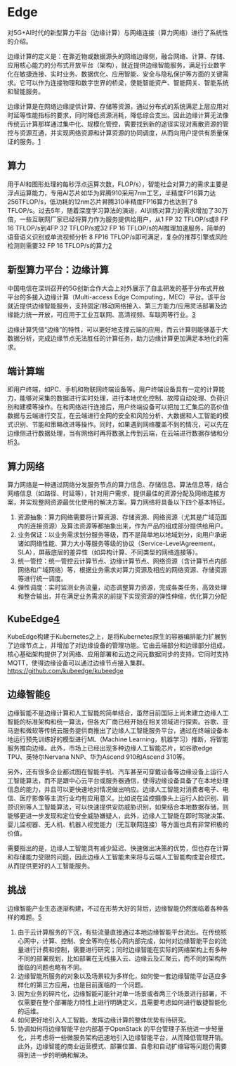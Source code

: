 # Edge

对5G+AI时代的新型算力平台（边缘计算）与网络连接（算力网络）进行了系统性的介绍。

边缘计算的定义是：在靠近物或数据源头的网络边缘侧，融合网络、计算、存储、应用核心能力的分布式开放平台（架构），就近提供边缘智能服务，满足行业数字化在敏捷连接、实时业务、数据优化、应用智能、安全与隐私保护等方面的关键需求。它可以作为连接物理和数字世界的桥梁，使能智能资产、智能网关、智能系统和智能服务。

边缘计算是在网络边缘提供计算、存储等资源，通过分布式的系统满足上层应用对时延等性能指标的要求，同时降低资源消耗，降低综合支出。因此边缘计算无法像传统云计算那样通过集中化、规模化管控，需要找到新的途径实现对离散资源的管控与资源互通，并实现网络资源和计算资源的协同调度，从而向用户提供有质量保证的服务。[1]

## 算力

用于AI和图形处理的每秒浮点运算次数，FLOP/s），智能社会对算力的需求主要是浮点运算能力，专用AI芯片如华为昇腾910采用7nm工艺，半精度FP16算力达256TFLOP/s，低功耗的12nm芯片昇腾310半精度FP16算力也达到了8 TFLOP/s。过去5年，随着深度学习算法的演进，AI训练对算力的需求增加了30万倍，一些互联网厂家已经将算力作为服务提供给用户，从1 FP 32 TFLOP/s或8 FP 16 TFLOP/s到4FP 32 TFLOP/s或32 FP 16 TFLOP/s的AI推理加速服务，简单的语音语义识别或单流视频分析 8 FP16 TFLOP/s即可满足，复杂的推荐引擎或风险检测则需要32 FP 16 TFLOP/s的算力[2]

## 新型算力平台：边缘计算

中国电信在深圳召开的5G创新合作大会上对外展示了自主研发的基于分布式开放平台的多接入边缘计算（Multi-access Edge Computing，MEC）平台。该平台就近提供边缘智能服务，支持固定/移动网络接入、第三方能力/应用灵活部署及边缘能力统一开放，可应用于工业互联网、高清视频、车联网等行业。[3]

边缘计算凭借“边缘”的特性，可以更好地支撑云端的应用，而云计算则能够基于大数据分析，完成边缘节点无法胜任的计算任务，助力边缘计算更加满足本地化的需求。

## 端计算端

即用户终端，如PC、手机和物联网终端设备等。用户终端设备具有一定的计算能力，能够对采集的数据进行实时处理，进行本地优化控制、故障自动处理、负荷识别和建模等操作。在和网络进行连接后，用户终端设备可以把加工汇集后的高价值数据与云端进行交互，在云端进行全网的安全和风险分析、大数据和人工智能的模式识别、节能和策略改进等操作。同时，如果遇到网络覆盖不到的情况，可以先在边缘侧进行数据处理，当有网络时再将数据上传到云端，在云端进行数据存储和分析[3]。

## 算力网络

算力网络是一种通过网络分发服务节点的算力信息、存储信息、算法信息等，结合网络信息（如路径、时延等），针对用户需求，提供最佳的资源分配及网络连接方案，并实现整网资源最优化使用的解决方案。算力网络将具备以下四个基本特征。

1. 资源抽象：算力网络需要将计算资源、存储资源、网络资源（尤其是广域范围内的连接资源）及算法资源等都抽象出来，作为产品的组成部分提供给用户。
2. 业务保证：以业务需求划分服务等级，而不是简单地以地域划分，向用户承诺诸如网络性能、算力大小等服务等级的协议（Service-LevelAgreement，SLA），屏蔽底层的差异性（如异构计算、不同类型的网络连接等）。
3. 统一管控：统一管控云计算节点、边缘计算节点、网络资源（含计算节点内部网络和广域网络）等，根据业务需求对算力资源及相应的网络资源、存储资源等进行统一调度。
4. 弹性调度：实时监测业务流量，动态调整算力资源，完成各类任务，高效处理和整合输出，并在满足业务需求的前提下实现资源的弹性伸缩，优化算力分配

## KubeEdge[4]

KubeEdge构建于Kubernetes之上，是将Kubernetes原生的容器编排能力扩展到了边缘节点上，并增加了对边缘设备的管理功能。它由云端部分和边缘部分组成，核心基础架构提供了对网络、应用部署和云边之间元数据同步的支持。它同时支持MQTT，使得边缘设备可以通过边缘节点接入集群。
https://github.com/kubeedge/kubeedge

## 边缘智能[6]

边缘智能不是边缘计算和人工智能的简单结合，虽然目前国际上尚未建立边缘人工智能的标准架构和统一算法，但各大厂商已经开始在相关领域进行探索。谷歌、亚马逊和微软等传统云服务提供商推出了边缘人工智能服务平台，通过在终端设备本地运行预先训练好的模型进行ML（Machine Learning，机器学习）推断，将智能服务推向边缘。此外，市场上已经出现多种边缘人工智能芯片，如谷歌edge TPU、英特尔Nervana NNP、华为Ascend 910和Ascend 310等。

另外，还有很多企业都试图在智能手机、汽车甚至可穿戴设备等边缘设备上运行人工智能算法，而不是跟中心云平台或服务器通信，使得边缘设备具备了在本地处理信息的能力，并且可以更快速地对情况做出响应。边缘人工智能对消费者电子、电信、医疗影像等主流行业均有应用意义。比如说在监控摄像头上运行人脸识别、肩颈识别等人工智能算法，可以快速提供安防威胁识别，如果结合本地数据存储，则能够更进一步发现和定位安全威胁嫌疑人，此外，边缘人工智能在即时驾驶决策、婴儿监视器、无人机、机器人视觉能力（无互联网连接）等方面也具有非常积极的价值。

需要指出的是，边缘人工智能具有减少延迟、快速做出决策的优势，但也存在计算和存储能力受限的问题，因此边缘人工智能未来将与云端人工智能构成混合模式，从而提供更好的人工智能服务。

## 挑战

边缘智能产业生态逐渐构建，不过在形势大好的背后，边缘智能仍然面临着各种各样的难题。[5]

1. 由于云计算服务的下沉，有些流量直接通过本地边缘智能平台流出。在传统核心网中，计算、控制、安全等均在核心网内部完成，如何对边缘智能平台的流量进行计费和控制，需要进行研究；同时边缘智能在实际的网络架构上有多种不同的部署规划，比如部署在无线接入云、边缘云及汇聚云，而不同的架构所面临的问题也略有不同。
2. 边缘智能所服务的对象以及场景较为多样化，如何使一套边缘智能平台适应多样化的第三方应用，也是目前面临的一个问题。
3. 因为业务的碎片化，边缘智能可能针对单一场景或者两三个场景进行部署，不仅需要在整个部署能力特性上进行明确定义，且需要考虑如何进行敏捷智能化的运维。
4. 如何更好地引入人工智能，发挥边缘计算的整体优势有待研究。
5. 协调如何将边缘智能平台内部基于OpenStack 的平台管理子系统进一步轻量化，并考虑将一些微服务架构迅速地引入边缘智能平台，从而降低管理开销。此外，边缘智能的商业运营模式、部署位置、自愈和自动扩缩容等问题仍需要得到进一步的明确和解决。


[1]: https://weread.qq.com/web/reader/eab32840721a4865eab660dka87322c014a87ff679a21ea
[2]: https://weread.qq.com/web/reader/eab32840721a4865eab660dk16732dc0161679091c5aeb1
[3]: https://weread.qq.com/web/reader/eab32840721a4865eab660dk8f132430178f14e45fce0f7
[4]: https://weread.qq.com/web/reader/eab32840721a4865eab660dkc0c320a0232c0c7c76d365a
[5]: https://www.jiqizhixin.com/articles/2020-10-10
[6]: https://www.jiqizhixin.com/articles/2020-09-03-3

